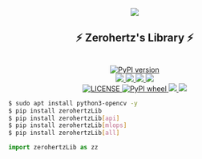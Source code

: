 <p align="center">
    <img src="https://github-production-user-asset-6210df.s3.amazonaws.com/42334717/284166558-0ba4b755-39cc-48ee-ba3b-5c02f54c4ca7.png">
</p>

<h2 align = "center">
    ⚡ Zerohertz's Library ⚡
</h2>

<p align="center">
    </br>
    <a href="https://pypi.org/project/zerohertzLib/">
        <img src="https://img.shields.io/pypi/v/zerohertzLib?style=for-the-badge&logo=PyPI&logoColor=FFFFFF&labelColor=3775A9&color=007EC6" alt="PyPI version">
    </a>
    </br>
    <a href="https://github.com/Zerohertz/zerohertzLib">
        <img src="https://img.shields.io/badge/GitHub-181717?style=for-the-badge&logo=GitHub&logoColor=white"/>
    </a>
    <a href="https://jenkins.zerohertz.xyz/blue/organizations/jenkins/zerohertzLib/activity">
        <img src="https://img.shields.io/badge/Jenkins-D24939?style=for-the-badge&logo=Jenkins&logoColor=white"/>
    </a>
    <a href = "https://zerohertz.github.io/python-pkg-cicd/">
        <img src="https://img.shields.io/badge/Zerohertz's%20Blog-800a0a?style=for-the-badge&logo=beatsbydre&logoColor=white"/>
    </a>
    <a href="https://zerohertzlib.readthedocs.io/">
        <img src="https://img.shields.io/badge/Sphinx-000000?style=for-the-badge&logo=Sphinx&logoColor=white"/>
    </a>
    </br>
    <a href="https://github.com/Zerohertz/zerohertzLib/blob/master/LICENSE">
        <img src="https://img.shields.io/pypi/l/zerohertzLib", alt="LICENSE">
    </a>
    <a href="https://pypi.org/project/zerohertzLib/">
        <img alt="PyPI wheel" src="https://img.shields.io/pypi/wheel/zerohertzLib">
    </a>
    <a href="https://github.com/psf/black">
        <img src="https://img.shields.io/badge/code%20style-black-black">
    </a>
    <a href="https://app.codacy.com/gh/Zerohertz/zerohertzLib/dashboard?utm_source=gh&utm_medium=referral&utm_content=&utm_campaign=Badge_grade">
        <img src="https://app.codacy.com/project/badge/Grade/b08b1d140ee54ae1aa8ee251cb5888ff"/>
    </a>
</p>

```bash
$ sudo apt install python3-opencv -y
$ pip install zerohertzLib
$ pip install zerohertzLib[api]
$ pip install zerohertzLib[mlops]
$ pip install zerohertzLib[all]
```

```python
import zerohertzLib as zz
```
